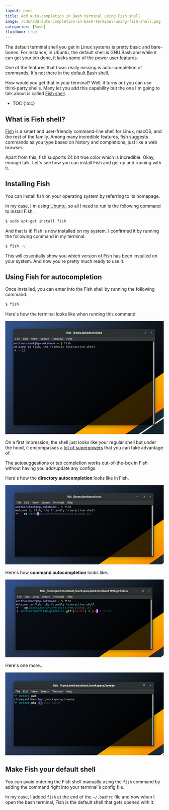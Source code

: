 ```yaml
---
layout: post
title: Add auto-completion in Bash terminal using Fish shell
image: /cdn/add-auto-completion-in-bash-terminal-using-fish-shell.png
categories: [Bash]
fluidbox: true
---
```


The default terminal shell you get in Linux systems is pretty basic and bare-bones. For instance, in Ubuntu, the default shell is GNU Bash and while it can get your job done, it lacks some of the power user features. 

One of the features that I was really missing is auto-completion of commands. It's not there in the default Bash shell.

How would you get that in your terminal? Well, it turns out you can use third-party shells. Many let you add this capability but the one I'm going to talk about is called [Fish shell](https://fishshell.com/).

* TOC
{:toc}

## What is Fish shell?

[Fish](https://fishshell.com/) is a smart and user-friendly command-line shell for Linux, macOS, and the rest of the family. Among many incredible features, fish suggests commands as you type based on history and completions, just like a web browser.

Apart from this, fish supports 24 bit true color which is incredible. Okay, enough talk. Let's see how you can install Fish and get up and running with it.

## Installing Fish

You can install fish on your operating system by referring to its homepage.

In my case, I'm using [Ubuntu](https://ubuntu.com/), so all I need to run is the following command to install Fish.

```bash
$ sudo apt-get install fish
```

And that is it! Fish is now installed on my system. I confirmed it by running the following command in my terminal.

```bash
$ fish -v
```

This will essentially show you which version of Fish has been installed on your system. And now you're pretty much ready to use it.

## Using Fish for autocompletion

Once installed, you can enter into the Fish shell by running the following command.

```bash
$ fish
```

Here's how the terminal looks like when running this command.

[![](/images/enter-fish-shell.png)](/images/enter-fish-shell.png)

On a first impression, the shell just looks like your regular shell but under the hood, it encompasses a [lot of superpowers](https://fishshell.com/docs/current/index.html) that you can take advantage of.

The autosuggestions or tab completion works out-of-the-box in Fish without having you add/update any configs.

Here's how the **directory autocompletion** looks like in Fish.

[![](/images/fish-autocompletion-1.png)](/images/fish-autocompletion-1.png)

Here's how **command autocompletion** looks like...

[![](/images/fish-autocompletion-2.png)](/images/fish-autocompletion-2.png)

Here's one more...

[![](/images/fish-autocompletion-3.png)](/images/fish-autocompletion-3.png)

## Make Fish your default shell

You can avoid entering the Fish shell manually using the `fish` command by adding the command right into your terminal's config file.

In my case, I added `fish` at the end of the `~/.bashrc` file and now when I open the bash terminal, Fish is the default shell that gets opened with it.
